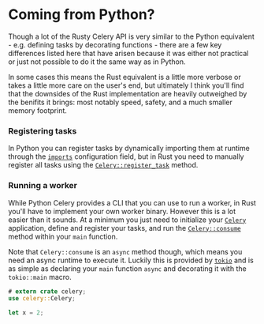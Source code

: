 # Coming from Python?

Though a lot of the Rusty Celery API is very similar to the Python equivalent - e.g. defining tasks by decorating functions - there are a few key differences listed here that have arisen because it was either not practical or just not possible to do it the same way as in Python.

In some cases this means the Rust equivalent is a little more verbose or takes a little more care on the user's end, but ultimately I think you'll find that the downsides of the Rust implementation are heavily outweighed by the benifits it brings: most notably speed, safety, and a much smaller memory footprint.

### Registering tasks

In Python you can register tasks by dynamically importing them at runtime through the [`imports`](https://docs.celeryproject.org/en/stable/userguide/configuration.html#imports) configuration field, but in Rust you need to manually register all tasks using the [`Celery::register_task`](https://docs.rs/celery/*/celery/struct.Celery.html#method.register_task) method.

### Running a worker

While Python Celery provides a CLI that you can use to run a worker, in Rust you'll have to implement your own worker binary. However this is a lot easier than it sounds. At a minimum you just need to initialize your [`Celery`](https://docs.rs/celery/*/celery/struct.Celery.html) application, define and register your tasks, and run the [`Celery::consume`](https://docs.rs/celery/*/celery/struct.Celery.html#method.consume) method within your `main` function.

Note that `Celery::consume` is an `async` method though, which means you need an async runtime to execute it. Luckily this is provided by [`tokio`](https://docs.rs/tokio/*/tokio/) and is as simple as declaring your `main` function `async` and decorating it with the `tokio::main` macro.

```rust
# extern crate celery;
use celery::Celery;

let x = 2;
```
